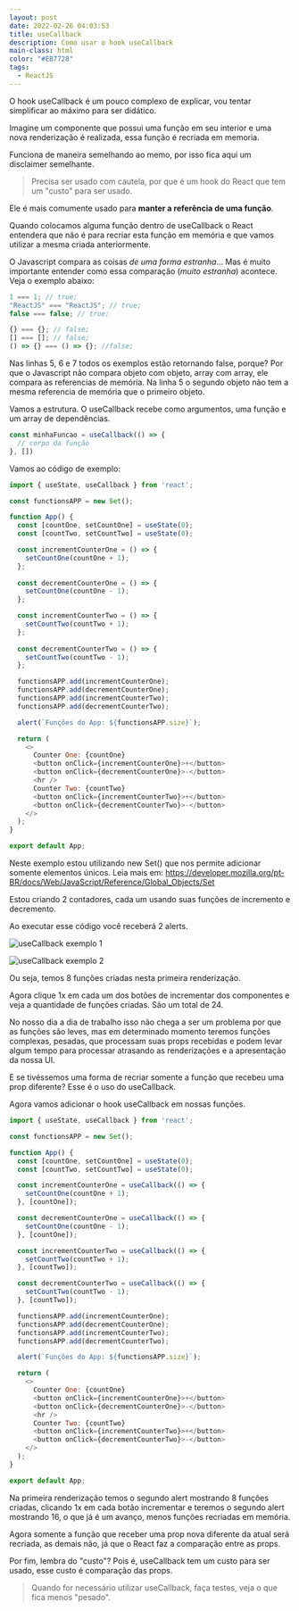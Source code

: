 ```yaml
---
layout: post
date: 2022-02-26 04:03:53
title: useCallback
description: Como usar o hook useCallback
main-class: html
color: "#EB7728"
tags:
  - ReactJS
---
```

O hook useCallback é um pouco complexo de explicar, vou tentar simplificar ao máximo para ser didático. 

Imagine um componente que possui uma função em seu interior e uma nova renderização é realizada, essa função é recriada em memoria.

Funciona de maneira semelhando ao memo, por isso fica aqui um disclaimer semelhante.

> Precisa ser usado com cautela, por que é um hook do React que tem um "custo" para ser usado.

Ele é mais comumente usado para **manter a referência de uma função**.

Quando colocamos alguma função dentro de useCallback o React entendera que não é para recriar esta função em memória e que vamos utilizar a mesma criada anteriormente.

O Javascript compara as coisas *de uma forma estranha*... Mas é muito importante entender como essa comparação (*muito estranha*) acontece. Veja o exemplo abaixo:

```javascript
1 === 1; // true;
"ReactJS" === "ReactJS"; // true;
false === false; // true;

{} === {}; // false;
[] === []; // false;
() => {} === () => {}; //false;
```

Nas linhas 5, 6 e 7 todos os exemplos estão retornando false, porque? Por que o Javascript não compara objeto com objeto, array com array, ele compara as referencias de memória. Na linha 5 o segundo objeto não tem a mesma referencia de memória que o primeiro objeto.

Vamos a estrutura. O useCallback recebe como argumentos, uma função e um array de dependências.

```javascript
const minhaFuncao = useCallback(() => {
  // corpo da função
}, [])
```

Vamos ao código de exemplo:

```javascript
import { useState, useCallback } from 'react';

const functionsAPP = new Set();

function App() {
  const [countOne, setCountOne] = useState(0);
  const [countTwo, setCountTwo] = useState(0);

  const incrementCounterOne = () => {
    setCountOne(countOne + 1);
  };
  
  const decrementCounterOne = () => {
    setCountOne(countOne - 1);
  };

  const incrementCounterTwo = () => {
    setCountTwo(countTwo + 1);
  };
  
  const decrementCounterTwo = () => {
    setCountTwo(countTwo - 1);
  };

  functionsAPP.add(incrementCounterOne);
  functionsAPP.add(decrementCounterOne);
  functionsAPP.add(incrementCounterTwo);
  functionsAPP.add(decrementCounterTwo);

  alert(`Funções do App: ${functionsAPP.size}`);

  return (
    <>
      Counter One: {countOne}
      <button onClick={incrementCounterOne}>+</button>
      <button onClick={decrementCounterOne}>-</button>
      <hr />
      Counter Two: {countTwo}
      <button onClick={incrementCounterTwo}>+</button>
      <button onClick={decrementCounterTwo}>-</button>
    </>
  );
}

export default App;
```

Neste exemplo estou utilizando new Set() que nos permite adicionar somente elementos únicos. Leia mais em: <https://developer.mozilla.org/pt-BR/docs/Web/JavaScript/Reference/Global_Objects/Set>

Estou criando 2 contadores, cada um usando suas funções de incremento e decremento.

Ao executar esse código você receberá 2 alerts.

![useCallback exemplo 1](/assets/img/usecallback-1.png "useCallback exemplo 1")

![useCallback exemplo 2](/assets/img/usecallback-2.png "useCallback exemplo 2")

Ou seja, temos 8 funções criadas nesta primeira renderização.

Agora clique 1x em cada um dos botões de incrementar dos componentes e veja a quantidade de funções criadas. São um total de 24.

No nosso dia a dia de trabalho isso não chega a ser um problema por que as funções são leves, mas em determinado momento teremos funções complexas, pesadas, que processam suas props recebidas e podem levar algum tempo para processar atrasando as renderizações e a apresentação da nossa UI.

E se tivéssemos uma forma de recriar somente a função que recebeu uma prop diferente? Esse é o uso do useCallback.

Agora vamos adicionar o hook useCallback em nossas funções.

```javascript
import { useState, useCallback } from 'react';

const functionsAPP = new Set();

function App() {
  const [countOne, setCountOne] = useState(0);
  const [countTwo, setCountTwo] = useState(0);

  const incrementCounterOne = useCallback(() => {
    setCountOne(countOne + 1);
  }, [countOne]);

  const decrementCounterOne = useCallback(() => {
    setCountOne(countOne - 1);
  }, [countOne]);

  const incrementCounterTwo = useCallback(() => {
    setCountTwo(countTwo + 1);
  }, [countTwo]);

  const decrementCounterTwo = useCallback(() => {
    setCountTwo(countTwo - 1);
  }, [countTwo]);

  functionsAPP.add(incrementCounterOne);
  functionsAPP.add(decrementCounterOne);
  functionsAPP.add(incrementCounterTwo);
  functionsAPP.add(decrementCounterTwo);

  alert(`Funções do App: ${functionsAPP.size}`);

  return (
    <>
      Counter One: {countOne}
      <button onClick={incrementCounterOne}>+</button>
      <button onClick={decrementCounterOne}>-</button>
      <hr />
      Counter Two: {countTwo}
      <button onClick={incrementCounterTwo}>+</button>
      <button onClick={decrementCounterTwo}>-</button>
    </>
  );
}

export default App;
```

Na primeira renderização temos o segundo alert mostrando 8 funções criadas, clicando 1x em cada botão incrementar e teremos o segundo alert mostrando 16, o que já é um avanço, menos funções recriadas em memória.

Agora somente a função que receber uma prop nova diferente da atual será recriada, as demais não, já que o React faz a comparação entre as props.

Por fim, lembra do "custo"? Pois é, useCallback tem um custo para ser usado, esse custo é comparação das props.

> Quando for necessário utilizar useCallback, faça testes, veja o que fica menos "pesado".